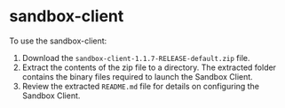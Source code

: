 # sandbox-client

To use the sandbox-client:

1. Download the `sandbox-client-1.1.7-RELEASE-default.zip` file. 
2. Extract the contents of the zip file to a directory. The extracted folder contains the binary files required to launch the Sandbox Client.
3. Review the extracted `README.md` file for details on configuring the Sandbox Client.

